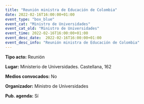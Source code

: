 ---
title: "Reunión ministra de Educación de Colombia"
date: 2022-02-16T16:00:00+01:00
event_type: "box_blue" 
event_cat: "Ministro de Universidades"
event_cat_old: "Ministro de Universidades"
event_time: 2022-02-16T16:00:00+01:00
event_desc_date:  2022-02-16T16:00:00+01:00
event_desc_info: "Reunión ministra de Educación de Colombia"
---<p class="card-light list_schedule_description"><b>Tipo acto:</b> Reunión   
</p><p class="card-light list_schedule_description"><b>Lugar:</b> Ministerio de Universidades. Castellana, 162
</p><p class="card-light list_schedule_description"><b>Medios convocados:</b> No 
</p><p class="card-light list_schedule_description"><b>Organizador:</b> Ministro de Universidades</p><p class="card-light list_schedule_description"><b>Pub. agenda:</b> Sí  
</p>